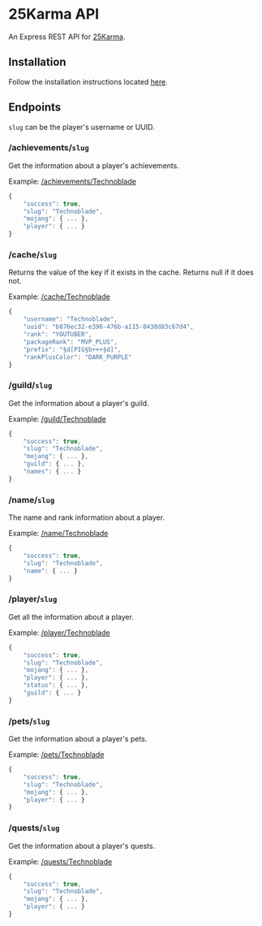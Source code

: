 # 25Karma API
An Express REST API for [25Karma](https://github.com/25Karma/25Karma).

## Installation

Follow the installation instructions located [here](https://github.com/25Karma/25Karma/blob/master/README.md#installation).

## Endpoints
`slug` can be the player's username or UUID.

### /achievements/`slug`
Get the information about a player's achievements.

Example: [/achievements/Technoblade]()
```javascript
{
    "success": true,
    "slug": "Technoblade",
    "mojang": { ... },
    "player": { ... }
}
```

### /cache/`slug`
Returns the value of the key if it exists in the cache. Returns null if it does not.

Example: [/cache/Technoblade]()
```javascript
{
    "username": "Technoblade",
    "uuid": "b876ec32-e396-476b-a115-8438d83c67d4",
    "rank": "YOUTUBER",
    "packageRank": "MVP_PLUS",
    "prefix": "§d[PIG§b+++§d]",
    "rankPlusColor": "DARK_PURPLE"
}
```

### /guild/`slug`
Get the information about a player's guild.

Example: [/guild/Technoblade]()
```javascript
{
    "success": true,
    "slug": "Technoblade",
    "mojang": { ... },
    "guild": { ... },
    "names": { ... }
}
```

### /name/`slug`
The name and rank information about a player.

Example: [/name/Technoblade]()
```javascript
{
    "success": true,
    "slug": "Technoblade",
    "name": { ... }
}
```

### /player/`slug`
Get all the information about a player.

Example: [/player/Technoblade]()
```javascript
{
    "success": true,
    "slug": "Technoblade",
    "mojang": { ... },
    "player": { ... },
    "status": { ... },
    "guild": { ... }
}
```

### /pets/`slug`
Get the information about a player's pets.

Example: [/pets/Technoblade]()
```javascript
{
    "success": true,
    "slug": "Technoblade",
    "mojang": { ... },
    "player": { ... }
}
```

### /quests/`slug`
Get the information about a player's quests.

Example: [/quests/Technoblade]()
```javascript
{
    "success": true,
    "slug": "Technoblade",
    "mojang": { ... },
    "player": { ... }
}
```